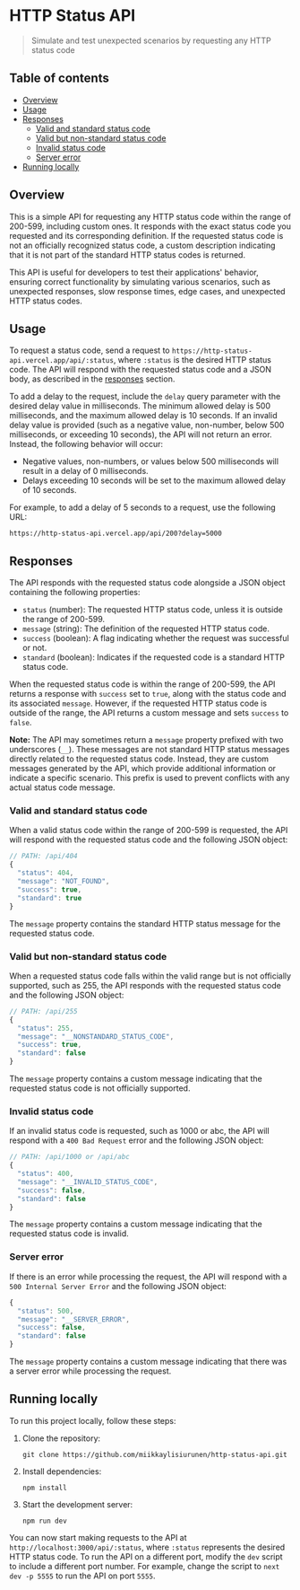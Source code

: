 # HTTP Status API <!-- omit from toc -->

> Simulate and test unexpected scenarios by requesting any HTTP status code

## Table of contents <!-- omit from toc -->

- [Overview](#overview)
- [Usage](#usage)
- [Responses](#responses)
  - [Valid and standard status code](#valid-and-standard-status-code)
  - [Valid but non-standard status code](#valid-but-non-standard-status-code)
  - [Invalid status code](#invalid-status-code)
  - [Server error](#server-error)
- [Running locally](#running-locally)

## Overview

This is a simple API for requesting any HTTP status code within the range of 200-599, including custom ones. It responds with the exact status code you requested and its corresponding definition. If the requested status code is not an officially recognized status code, a custom description indicating that it is not part of the standard HTTP status codes is returned.

This API is useful for developers to test their applications' behavior, ensuring correct functionality by simulating various scenarios, such as unexpected responses, slow response times, edge cases, and unexpected HTTP status codes.

## Usage

To request a status code, send a request to `https://http-status-api.vercel.app/api/:status`, where `:status` is the desired HTTP status code. The API will respond with the requested status code and a JSON body, as described in the [responses](#responses) section.

To add a delay to the request, include the `delay` query parameter with the desired delay value in milliseconds. The minimum allowed delay is 500 milliseconds, and the maximum allowed delay is 10 seconds. If an invalid delay value is provided (such as a negative value, non-number, below 500 milliseconds, or exceeding 10 seconds), the API will not return an error. Instead, the following behavior will occur:

- Negative values, non-numbers, or values below 500 milliseconds will result in a delay of 0 milliseconds.
- Delays exceeding 10 seconds will be set to the maximum allowed delay of 10 seconds.

For example, to add a delay of 5 seconds to a request, use the following URL:

```
https://http-status-api.vercel.app/api/200?delay=5000
```

## Responses

The API responds with the requested status code alongside a JSON object containing the following properties:

- `status` (number): The requested HTTP status code, unless it is outside the range of 200-599.
- `message` (string): The definition of the requested HTTP status code.
- `success` (boolean): A flag indicating whether the request was successful or not.
- `standard` (boolean): Indicates if the requested code is a standard HTTP status code.

When the requested status code is within the range of 200-599, the API returns a response with `success` set to `true`, along with the status code and its associated `message`. However, if the requested HTTP status code is outside of the range, the API returns a custom message and sets `success` to `false`.

**Note:** The API may sometimes return a `message` property prefixed with two underscores (`__`). These messages are not standard HTTP status messages directly related to the requested status code. Instead, they are custom messages generated by the API, which provide additional information or indicate a specific scenario. This prefix is used to prevent conflicts with any actual status code message.

### Valid and standard status code

When a valid status code within the range of 200-599 is requested, the API will respond with the requested status code and the following JSON object:

```js
// PATH: /api/404
{
  "status": 404,
  "message": "NOT_FOUND",
  "success": true,
  "standard": true
}
```

The `message` property contains the standard HTTP status message for the requested status code.

### Valid but non-standard status code

When a requested status code falls within the valid range but is not officially supported, such as 255, the API responds with the requested status code and the following JSON object:

```js
// PATH: /api/255
{
  "status": 255,
  "message": "__NONSTANDARD_STATUS_CODE",
  "success": true,
  "standard": false
}
```

The `message` property contains a custom message indicating that the requested status code is not officially supported.

### Invalid status code

If an invalid status code is requested, such as 1000 or abc, the API will respond with a `400 Bad Request` error and the following JSON object:

```js
// PATH: /api/1000 or /api/abc
{
  "status": 400,
  "message": "__INVALID_STATUS_CODE",
  "success": false,
  "standard": false
}
```

The `message` property contains a custom message indicating that the requested status code is invalid.

### Server error

If there is an error while processing the request, the API will respond with a `500 Internal Server Error` and the following JSON object:

```js
{
  "status": 500,
  "message": "__SERVER_ERROR",
  "success": false,
  "standard": false
}
```

The `message` property contains a custom message indicating that there was a server error while processing the request.

## Running locally

To run this project locally, follow these steps:

1. Clone the repository:
   ```
   git clone https://github.com/miikkaylisiurunen/http-status-api.git
   ```
2. Install dependencies:
   ```
   npm install
   ```
3. Start the development server:
   ```
   npm run dev
   ```

You can now start making requests to the API at `http://localhost:3000/api/:status`, where `:status` represents the desired HTTP status code. To run the API on a different port, modify the `dev` script to include a different port number. For example, change the script to `next dev -p 5555` to run the API on port `5555`.
